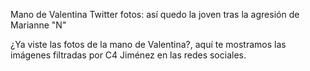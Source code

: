 Mano de Valentina Twitter fotos: así quedo la joven tras la agresión de Marianne "N"

¿Ya viste las fotos de la mano de Valentina?, aquí te mostramos las imágenes filtradas por C4 Jiménez en las redes sociales.
